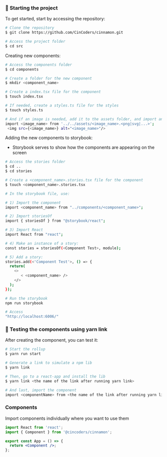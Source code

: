 ### 🚀 Starting the project

To get started, start by accessing the repository:

```bash
# Clone the repository
$ git clone https://github.com/CinCoders/cinnamon.git

# Access the project folder
$ cd src
```

Creating new components:

```bash
# Access the components folder
$ cd components

# Create a folder for the new component
$ mkdir <component_name>

# Create a index.tsx file for the component
$ touch index.tsx

# If needed, create a styles.ts file for the styles
$ touch styles.ts

# And if an image is needed, add it to the assets folder, and import and use the image in the index.tsx file that way:
import <image_name> from '../../assets/<image_name>.<png|svg|...>';
 <img src={<image_name>} alt="<image_name>"/>
```

Adding the new components to storybook:

- Storybook serves to show how the components are appearing on the screen

```bash
# Access the stories folder
$ cd ..
$ cd stories

# Create a <component_name>.stories.tsx file for the component
$ touch <component_name>.stories.tsx

# In the storybook file, use:

# 1) Import the component
import <component_name> from "../components/<component_name>";

# 2) Import storiesOf
import { storiesOf } from "@storybook/react";

# 3) Import React
import React from "react";

# 4) Make an instance of a story:
const stories = storiesOf(<Component Test>, module);

# 5) Add a story:
stories.add(<'Component Test'>, () => {
  return(
    <>
       < <component_name> />
    </>
  );
});

# Run the storybook
npm run storybook

# Access
"http://localhost:6006/"
```

### 🚀 Testing the components using yarn link

After creating the component, you can test it:

```bash
# Start the rollup
$ yarn run start

# Generate a link to simulate a npm lib
$ yarn link

# Then, go to a react-app and install the lib
$ yarn link <the name of the link after running yarn link>

# And last, import the component
import <componentName> from <the name of the link after running yarn link>
```

### Components

Import components individually where you want to use them

```jsx
import React from 'react';
import { Component } from '@cincoders/cinnamon';

export const App = () => {
  return <Component />;
};
```

